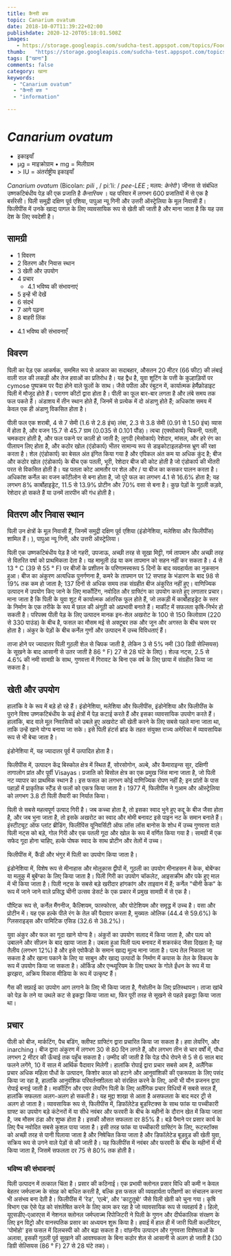 ```yaml
---
title: कैनरी बफ 
topic: Canarium ovatum
date: 2018-10-07T11:39:22+02:00
publishdate: 2020-12-20T05:18:01.508Z
images: 
   - https://storage.googleapis.com/sudcha-test.appspot.com/topics/Food/canarium_ovatum/1.jpeg
thumb:   "https://storage.googleapis.com/sudcha-test.appspot.com/topics/Food/canarium_ovatum/thumb.jpeg"
tags: ["खाना"]
comments: false
category: खाना
keywords: 
  - "Canarium ovatum"
  - "कैनरी बफ "
  - "information"

---
```

<h1> <i> Canarium ovatum </i> </h1> <p> </p> <ul> <li> इकाइयाँ </li> <li> μg = माइक्रोग्राम • mg = मिलीग्राम </li> <li> > IU = अंतर्राष्ट्रीय इकाइयाँ </li> </ul> <p> <i> Canarium ovatum </i> (Bicolan: <i> pili </i>, / piːˈliː / <i> pee-LEE </i> ; मलय: <i> केनेरी </i>) जीनस से संबंधित उष्णकटिबंधीय पेड़ की एक प्रजाति है <i> कैनारियम </i>। यह परिवार में लगभग 600 प्रजातियों में से एक है बर्सरेसी। पिली समुद्री दक्षिण पूर्व एशिया, पापुआ न्यू गिनी और उत्तरी ऑस्ट्रेलिया के मूल निवासी हैं। फिलीपींस में उनके खाद्य पागल के लिए व्यावसायिक रूप से खेती की जाती है और माना जाता है कि यह उस देश के लिए स्वदेशी है। </p> <h2> सामग्री </h2> <ul> <li> 1 विवरण </li> <li> 2 वितरण और निवास स्थान </li> <li> 3 खेती और उपयोग </li> <li> 4 प्रचार <ul> <li> 4.1 भविष्य की संभावनाएं </li> </ul> </li> <li> 5 इन्हें भी देखें </li> <li> 6 संदर्भ </li> <li> 7 आगे पढ़ना </li> <li> 8 बाहरी लिंक </li> </ul> <ul> <li> 4.1 भविष्य की संभावनाएँ </li> </ul> <h2> विवरण </h2> <p> पिली का पेड़ एक आकर्षक, सममित रूप से आकार का सदाबहार, औसतन 20 मीटर (66 फीट) की लंबाई वाली राल की लकड़ी और तेज हवाओं का प्रतिरोध है। यह द्वैध है, युवा शूटिंग के पत्ती के कुल्हाड़ियों पर cymose पुष्पक्रम पर पैदा होने वाले फूलों के साथ। जैसे पपीता और रंबुटन में, कार्यात्मक हेर्मैफ्रोडाइट पिली में मौजूद होते हैं। परागण कीटों द्वारा होता है। पीली का फूल बार-बार लगता है और लंबे समय तक फल पकते हैं। अंडाशय में तीन स्थान होते हैं, जिनमें से प्रत्येक में दो अंडाणु होते हैं; अधिकांश समय में केवल एक ही अंडाणु विकसित होता है। </p> <p> पीली फल एक शराबी, 4 से 7 सेमी (1.6 से 2.8 इंच) लंबा, 2.3 से 3.8 सेमी (0.91 से 1.50 इंच) व्यास में होता है, और वजन 15.7 से 45.7 ग्राम (0.035 से 0.101 पौंड)। त्वचा (एक्सोकार्प) चिकनी, पतली, चमकदार होती है, और फल पकने पर काली हो जाती है; लुगदी (मेसोकार्प) रेशेदार, मांसल, और हरे रंग का पीलापन लिए होता है, और कठोर खोल (एंडोकार्प) भीतर सामान्य रूप से डाइकोटाइलडोनस भ्रूण की रक्षा करता है। शेल (एंडोकार्प) का बेसल अंत इंगित किया गया है और एपिकल अंत कम या अधिक कुंद है; बीज और कठोर खोल (एंडोकार्प) के बीच एक पतली, भूरी, रेशेदार बीज की कोट होती है जो एंडोकार्प की भीतरी परत से विकसित होती है। यह पतला कोट आमतौर पर शेल और / या बीज का कसकर पालन करता है। अधिकांश कर्नेल का वजन कॉटीलोन से बना होता है, जो पूरे फल का लगभग 4.1 से 16.6% होता है; यह लगभग 8% कार्बोहाइड्रेट, 11.5 से 13.9% प्रोटीन और 70% वसा से बना है। कुछ पेड़ों के गुठली कड़वे, रेशेदार हो सकते हैं या उनमें तारपीन की गंध होती है। </p> <h2> वितरण और निवास स्थान </h2> <p> पिली उन क्षेत्रों के मूल निवासी हैं, जिनमें समुद्री दक्षिण पूर्व एशिया (इंडोनेशिया, मलेशिया और फिलीपींस) शामिल हैं। ), पापुआ न्यू गिनी, और उत्तरी ऑस्ट्रेलिया। </p> <p> पिली एक उष्णकटिबंधीय पेड़ है जो गहरी, उपजाऊ, अच्छी तरह से सूखा मिट्टी, गर्म तापमान और अच्छी तरह से वितरित वर्षा को प्राथमिकता देता है। यह मामूली ठंढ या कम तापमान को सहन नहीं कर सकता है। 4 से 13 ° C (39 से 55 ° F) पर बीजों के प्रशीतन के परिणामस्वरूप 5 दिनों के बाद व्यवहार्यता का नुकसान हुआ। बीज का अंकुरण अत्यधिक पुनर्गणना है, कमरे के तापमान पर 12 सप्ताह के भंडारण के बाद 98 से 19% तक कम हो जाता है; 137 दिनों से अधिक समय तक संग्रहीत बीज अंकुरित नहीं हुए। वाणिज्यिक उत्पादन में उपयोग किए जाने के लिए मार्कोटिंग, नवोदित और ग्राफ्टिंग का उपयोग करते हुए लगातार प्रचार। माना जाता है कि पिली के युवा शूट में कार्यात्मक आंतरिक फूल होते हैं, जो लकड़ी में कार्बोहाइड्रेट के स्तर के निर्माण के एक तरीके के रूप में छाल की अंगूठी को अप्रभावी बनाते हैं। मार्कीट में सफलता कृषि-निर्भर हो सकती है। परिपक्व पीली पेड़ के लिए उत्पादन मानक इन-शेल अखरोट के 100 से 150 किलोग्राम (220 से 330 पाउंड) के बीच है, फसल का मौसम मई से अक्टूबर तक और जून और अगस्त के बीच चरम पर होता है। अंकुर के पेड़ों के बीच कर्नेल गुणों और उत्पादन में उच्च विविधताएं हैं। </p> <p> ताजा होने पर ज्यादातर पिली गुठली शेल से चिपक जाती है, लेकिन 3 से 5% नमी (30 डिग्री सेल्सियस) के सूखने के बाद आसानी से उतर जाती है 86 ° F) 27 से 28 घंटे के लिए)। शेल्ड नट्स, 2.5 से 4.6% की नमी सामग्री के साथ, गुणवत्ता में गिरावट के बिना एक वर्ष के लिए छाया में संग्रहीत किया जा सकता है। </p> <h2> खेती और उपयोग </h2> <p> हालांकि वे के रूप में बड़े हो रहे हैं। इंडोनेशिया, मलेशिया और फिलीपींस, इंडोनेशिया और फिलीपींस के पुराने विश्व उष्णकटिबंधीय के कई क्षेत्रों में पेड़ कटाई करते हैं और इसका व्यावसायिक उपयोग करते हैं। हालांकि, बाद वाले मूल निवासियों को उबले हुए अखरोट की खेती करने के लिए सबसे पहले माना जाता था, ताकि उन्हें खाने योग्य बनाया जा सके। इसे पिली हंटर्स ब्रांड के तहत संयुक्त राज्य अमेरिका में व्यावसायिक रूप से भी बेचा जाता है। </p> <p> इंडोनेशिया में, यह ज्यादातर पूर्व में उत्पादित होता है। </p> <p> फिलीपींस में, उत्पादन केंद्र बिस्कोल क्षेत्र में स्थित हैं, सोरसोगोन, अल्बे, और कैमाराइन्स सुर, दक्षिणी तागालोग प्रांत और पूर्वी Visayas। प्रजाति को बिसोल क्षेत्र का एक प्रमुख जिंस माना जाता है, जो पिली नट व्यापार का प्राथमिक स्थान है। इस फसल का लगभग कोई वाणिज्यिक रोपण नहीं है; इन प्रांतों के पास पहाड़ों में प्राकृतिक स्टैंड से फलों को एकत्र किया जाता है। 1977 में, फिलीपींस ने गुआम और ऑस्ट्रेलिया को लगभग 3.8 टी पिली तैयारी का निर्यात किया। </p> <p> पिली से सबसे महत्वपूर्ण उत्पाद गिरी है। जब कच्चा होता है, तो इसका स्वाद भुने हुए कद्दू के बीज जैसा होता है, और जब भुना जाता है, तो इसके अखरोट का स्वाद और मोमी बनावट इसे पाइन नट के समान बनाते हैं। इंस्टीट्यूट ऑफ प्लांट ब्रीडिंग, फिलीपिंस यूनिवर्सिटी ऑफ लॉस लॉस बानोस के शोध में उच्च गुणवत्ता वाले पिली नट्स को बड़े, गोल गिरी और एक पतली गूदा और खोल के रूप में वर्णित किया गया है। सामग्री में एक सफेद गूदा होना चाहिए, हल्के पोषक स्वाद के साथ प्रोटीन और तेलों में उच्च। </p> <p> फिलीपींस में, कैंडी और भंगुर में पिली का उपयोग किया जाता है। </p> <p> इंडोनेशिया में, विशेष रूप से मीनाहास और मोलूकास द्वीपों में, गुठली का उपयोग मीनाहसन में केक, बोबेंग्का या मलूकु में बुबेंग्का के लिए किया जाता है। पिली गिरी का उपयोग चॉकलेट, आइसक्रीम और पके हुए माल में भी किया जाता है। पिली नट्स के सबसे बड़े खरीदार हांगकांग और ताइवान में हैं; कर्नेल "चीनी केक" के रूप में जाने जाने वाले प्रसिद्ध चीनी उत्सव डेसर्ट के एक प्रकार में प्रमुख सामग्री में से एक है। </p> <p> पौष्टिक रूप से, कर्नेल मैंगनीज, कैल्शियम, फास्फोरस, और पोटेशियम और समृद्ध में उच्च है। वसा और प्रोटीन में। यह एक हल्के पीले रंग के तेल की पैदावार करता है, मुख्यतः ओलिक (44.4 से 59.6%) के ग्लिसराइड्स और पामिटिक एसिड (32.6 से 38.2%)। </p> <p> युवा अंकुर और फल का गूदा खाने योग्य है। अंकुरों का उपयोग सलाद में किया जाता है, और पल्प को उबालने और सीज़न के बाद खाया जाता है। उबला हुआ पिली पल्प बनावट में शकरकंद जैसा दिखता है; यह तैलीय (लगभग 12%) है और इसे एवोकैडो के समान खाद्य मूल्य माना जाता है। पल्प तेल निकाला जा सकता है और खाना पकाने के लिए या साबुन और खाद्य उत्पादों के निर्माण में कपास के तेल के विकल्प के रूप में उपयोग किया जा सकता है। ऑर्किड और एन्थ्यूरियम के लिए पत्थर के गोले ईंधन के रूप में या झरझरा, अक्रिय विकास मीडिया के रूप में उत्कृष्ट हैं। </p> <p> गैस की सफ़ाई का उपयोग आग लगाने के लिए भी किया जाता है, गैसोलीन के लिए प्रतिस्थापन। ताजा खांचे को पेड़ के तने या उथले कट से इकट्ठा किया जाता था, फिर पूरी तरह से सूखने से पहले इकट्ठा किया जाता था। </p> <h2> प्रचार </h2> <p> पीली को बीज, मार्कटिंग, पैच बडिंग, क्लीफ्ट ग्राफ्टिंग द्वारा प्रचारित किया जा सकता है। हवा लेयरिंग, और inarching। बीज द्वारा अंकुरण में लगभग 30 से 80 दिन लगते हैं, और लगभग तीन से चार वर्षों में, पौधा लगभग 2 मीटर की ऊँचाई तक पहुँच सकता है। उम्मीद की जाती है कि पेड़ पौधे रोपने से 5 से 6 साल बाद फलने लगेंगे, 10 वें साल में आर्थिक पैदावार मिलेगी। हालांकि रोपाई द्वारा प्रचार सबसे आम है, अलैंगिक प्रचार अधिक महिला पौधों के उत्पादन, किशोर काल को हटाने और आनुवांशिकी की एकरूपता के लिए पसंद किया जा रहा है, हालांकि आनुवंशिक परिवर्तनशीलता को संरक्षित करने के लिए, अभी भी यौन प्रजनन द्वारा रोपाई बनाई जाती है। मार्कीटिंग और एयर लेयरिंग पिली के लिए अलैंगिक प्रचार विधियों में सबसे सरल हैं, हालांकि सफलता अलग-अलग हो सकती है। यह मुद्दा शाखा से आता है असफलता के बाद मदर ट्री से अलग हो जाता है। व्यावसायिक रूप से, फिलीपींस में, डिफॉलेटेड बुडस्टिक्स के साथ फांक या पच्चीकारी ग्राफ्ट का उपयोग बड़े कंटेनरों में या सीधे नवंबर और फरवरी के बीच के महीनों के दौरान खेत में किया जाता है, जब मौसम ठंडा और शुष्क होता है। इसकी औसत सफलता दर 85% है। बड़े पैमाने पर प्रसार कार्य के लिए पैच नवोदित सबसे कुशल पाया जाता है। इसी तरह फांक या पच्चीकारी ग्राफ्टिंग के लिए, रूटस्टॉक्स को अच्छी तरह से पानी पिलाया जाता है और निषेचित किया जाता है और डिफॉलेटेड बूडवुड की खेती युवा, सक्रिय रूप से उगने वाले पेड़ों से की जाती है। यह फिलीपींस में नवंबर और फरवरी के बीच के महीनों में भी किया जाता है, जिसमें सफलता दर 75 से 80% तक होती है। </p> <h3> भविष्य की संभावनाएं </h3> <p> पिली उत्पादन में तत्काल चिंता है। प्रसार की कठिनाई। एक प्रभावी क्लोनल प्रसार विधि की कमी न केवल बेहतर जर्मप्लाज्म के संग्रह को बाधित करती है, बल्कि इस फसल की व्यवहार्यता परीक्षणों का संचालन करना भी असंभव बना देती है। फिलीपींस में 'रेड', 'एल्बे', और 'काटुतुबो' जैसे पिली खेती को चुना गया। कृषि विभाग एक ऐसे पेड़ को संश्लेषित करने के लिए काम कर रहा है जो व्यावसायिक रूप से व्यवहार्य है। हिलो, यूएसडीए-एआरएस में नेशनल क्लोनल जर्मप्लाज्म रिपोजिटरी ने पिली के गुणन और दीर्घकालिक संरक्षण के लिए इन विट्रो और वानस्पतिक प्रसार का अध्ययन शुरू किया है। हवाई में हाल ही में जारी पिली कल्टीवेटर, 'पोमोहो' इस फसल में दिलचस्पी को और बढ़ा सकता है। वांछनीय उत्पादन और गुणवत्ता विशेषताओं के अलावा, इसकी गुठली पूर्व सुखाने की आवश्यकता के बिना कठोर शेल से आसानी से अलग हो जाती है (30 डिग्री सेल्सियस (86 ° F) 27 से 28 घंटे तक)। </p> 
